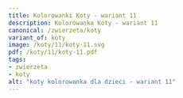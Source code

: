 ```yaml
---
title: Kolorowanki Koty - wariant 11
description: Kolorowanka Koty - wariant 11
canonical: /zwierzeta/koty
variant_of: koty
image: /koty/11/koty-11.svg
pdf: /koty/11/koty-11.pdf
tags:
- zwierzeta
- koty
alt: "koty kolorowanka dla dzieci - wariant 11"
---
```

